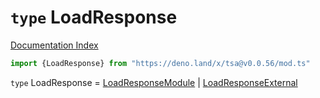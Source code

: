 # `type` LoadResponse

[Documentation Index](../README.md)

```ts
import {LoadResponse} from "https://deno.land/x/tsa@v0.0.56/mod.ts"
```

`type` LoadResponse = [LoadResponseModule](../interface.LoadResponseModule/README.md) | [LoadResponseExternal](../interface.LoadResponseExternal/README.md)